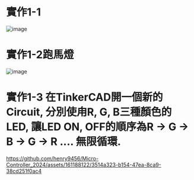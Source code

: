 # 實作1-1
![image](https://github.com/henry9456/Micro-Controller_2024/assets/161188122/1cd5c862-be3e-45a6-ab58-97228246b7af)

# 實作1-2跑馬燈
![image](https://github.com/henry9456/Micro-Controller_2024/assets/161188122/840d1bac-704a-48f0-8d49-cfdc5365066d)

# 實作1-3 在TinkerCAD開一個新的Circuit, 分別使甪R, G, B三種顏色的LED, 讓LED ON, OFF的順序為R → G → B → G → R .... 無限循環.

https://github.com/henry9456/Micro-Controller_2024/assets/161188122/3514a323-b154-47ea-8ca9-38cd251f0ac4
